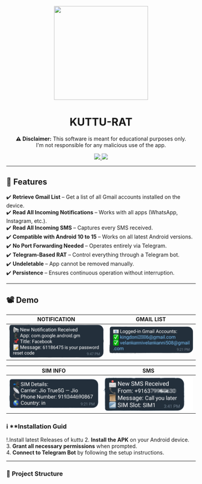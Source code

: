 <p align="center">
  <img width="250" height="250" src="https://media3.giphy.com/media/XALwMpWaCJ5gr4Fcps/giphy.gif?cid=6c09b952upcyl1meas3obbs87sia3e1etx3x9i8ef68mxvwq&ep=v1_internal_gif_by_id&rid=giphy.gif&ct=s">
</p>

<h1 align="center">KUTTU-RAT</h1>

<p align="center">
  <b>⚠️ Disclaimer:</b> This software is meant for educational purposes only. 
  <br>I'm not responsible for any malicious use of the app.
</p>

<p align="center">  
  <a href="https://www.instagram.com/ashwin_hackr?igsh=MXZxbWVwcWs3bHZuMA==">
    <img src="https://img.shields.io/badge/Author-Ashwin-red.svg?style=for-the-badge&label=Author" />
  </a>
  <img src="https://img.shields.io/badge/Version-1.0-brightgreen?style=for-the-badge">
</p>

---

## 🚀 Features  
✔️ **Retrieve Gmail List** – Get a list of all Gmail accounts installed on the device.  
✔️ **Read All Incoming Notifications** – Works with all apps (WhatsApp, Instagram, etc.).  
✔️ **Read All Incoming SMS** – Captures every SMS received.  
✔️ **Compatible with Android 10 to 15** – Works on all latest Android versions.  
✔️ **No Port Forwarding Needed** – Operates entirely via Telegram.  
✔️ **Telegram-Based RAT** – Control everything through a Telegram bot.  
✔️ **Undeletable** – App cannot be removed manually.  
✔️ **Persistence** – Ensures continuous operation without interruption.  

---

## 📽️ Demo  

| NOTIFICATION | GMAIL LIST |
|:-------------------------:|:-------------------------:|
| <img src="/image/notification.png" width="400"> | <img src="/image/gmail.png" width="400"> |

| SIM INFO | SMS |
|:-------------------------:|:-------------------------:|
| <img src="/image/sim.png" width="400"> | <img src="image/sms.png" width="400"> |


### ℹ️ **Installation Guid
!.Install latest Releases of kuttu
2. **Install the APK** on your Android device.  
3. **Grant all necessary permissions** when prompted.  
4. **Connect to Telegram Bot** by following the setup instructions.  

---

### 📁 **Project Structure**
